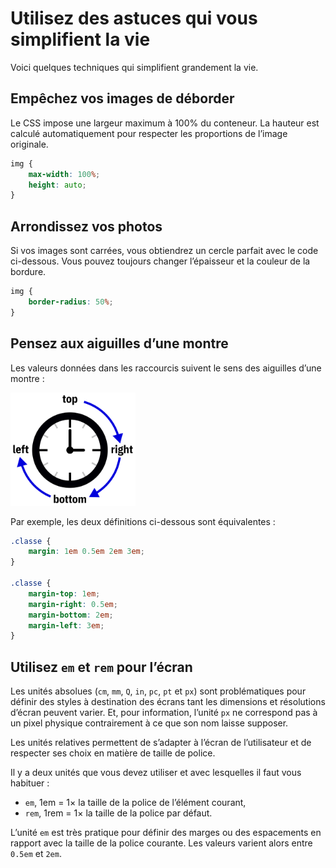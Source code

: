 Utilisez des astuces qui vous simplifient la vie
================================================

Voici quelques techniques qui simplifient grandement la vie.

## Empêchez vos images de déborder

Le CSS impose une largeur maximum à 100% du conteneur. La hauteur est calculé automatiquement pour respecter les proportions de l’image originale.

```CSS
img {
    max-width: 100%;
    height: auto;
}
```

## Arrondissez vos photos

Si vos images sont carrées, vous obtiendrez un cercle parfait avec le code ci-dessous. Vous pouvez toujours changer l’épaisseur et la couleur de la bordure.

```CSS
img {
    border-radius: 50%;
}
```

## Pensez aux aiguilles d’une montre

Les valeurs données dans les raccourcis suivent le sens des aiguilles d’une montre :

<img src="montre.svg" width="200" alt="Montre à aiguille montrant l’ordre top, right, bottom, left utilisé dans les raccourcis CSS">

Par exemple, les deux définitions ci-dessous sont équivalentes :

```CSS
.classe {
    margin: 1em 0.5em 2em 3em;
}

.classe {
    margin-top: 1em;
    margin-right: 0.5em;
    margin-bottom: 2em;
    margin-left: 3em;
}

```

## Utilisez `em` et `rem` pour l’écran

Les unités absolues (`cm`, `mm`, `Q`, `in`, `pc`, `pt` et `px`) sont problématiques pour définir des styles à destination des écrans tant les dimensions et résolutions d’écran peuvent varier. Et, pour information, l’unité `px` ne correspond pas à un pixel physique contrairement à ce que son nom laisse supposer.

Les unités relatives permettent de s’adapter à l’écran de l’utilisateur et de respecter ses choix en matière de taille de police.

Il y a deux unités que vous devez utiliser et avec lesquelles il faut vous habituer :

- `em`, 1em = 1× la taille de la police de l’élément courant,
- `rem`, 1rem = 1× la taille de la police par défaut.

L’unité `em` est très pratique pour définir des marges ou des espacements en rapport avec la taille de la police courante. Les valeurs varient alors entre `0.5em` et `2em`.